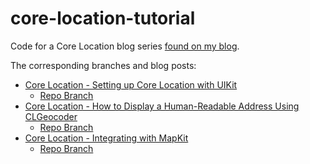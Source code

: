 # core-location-tutorial

Code for a Core Location blog series [found on my blog](https://rustynailsoftware.com/dev-blog/core-location-setting-up-core-location-with-uikit).

The corresponding branches and blog posts:
* [Core Location - Setting up Core Location with UIKit](https://rustynailsoftware.com/dev-blog/core-location-setting-up-core-location-with-uikit)
  * [Repo Branch](https://github.com/andrew-lundy/core-location-tutorial/tree/set-up)
* [Core Location - How to Display a Human-Readable Address Using CLGeocoder](https:rustynailsoftware.com/dev-blog/core-location-reverse-geocoding-locations-using-clgeocoder)
  * [Repo Branch](https://github.com/andrew-lundy/core-location-tutorial/tree/geocoder)
* [Core Location - Integrating with MapKit](https://rustynailsoftware.com/dev-blog/core-location-mapkit)
  * [Repo Branch](https://github.com/andrew-lundy/core-location-tutorial/tree/mapkit)

